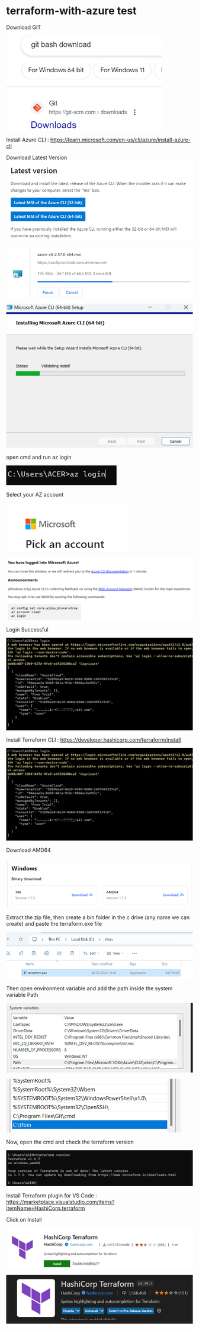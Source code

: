 # terraform-with-azure test

Download GIT 
![Alt text](image.png)

Install Azure CLI : https://learn.microsoft.com/en-us/cli/azure/install-azure-cli

Download Latest Version
![Alt text](image-1.png)

![Alt text](image-2.png)

![Alt text](image-3.png)

open cmd and run az login

![Alt text](image-4.png)

Select your AZ account

![Alt text](image-5.png)

![Alt text](image-6.png)

Login Successful

![Alt text](image-7.png)

Install Terraform CLI : https://developer.hashicorp.com/terraform/install


![Alt text](image-8.png)

Download AMD64 

![Alt text](image-9.png)

Extract the zip file, then create a bin folder in the c drive (any name we can create) and paste the terraform.exe file

![Alt text](image-10.png)

Then open environment variable and add the path inside the system variable Path

![Alt text](image-12.png)

![Alt text](image-11.png)

Now, open the cmd and check the terraform version

![Alt text](image-13.png)

Install Terraform plugin for VS Code : https://marketplace.visualstudio.com/items?itemName=HashiCorp.terraform

Click on Install 

![Alt text](image-14.png)

![Alt text](image-15.png)

